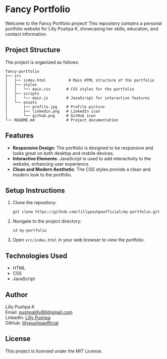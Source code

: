 # Fancy Portfolio

Welcome to the Fancy Portfolio project! This repository contains a personal portfolio website for Lilly Pushpa K, showcasing her skills, education, and contact information.

## Project Structure

The project is organized as follows:

```
fancy-portfolio
├── src
│   ├── index.html          # Main HTML structure of the portfolio
│   ├── styles
│   │   └── main.css       # CSS styles for the portfolio
│   ├── scripts
│   │   └── main.js        # JavaScript for interactive features
│   └── assets
│       ├── profile.jpg    # Profile picture
│       ├── linkedin.png   # LinkedIn icon
│       └── github.png     # GitHub icon
└── README.md              # Project documentation
```

## Features

- **Responsive Design**: The portfolio is designed to be responsive and looks great on both desktop and mobile devices.
- **Interactive Elements**: JavaScript is used to add interactivity to the website, enhancing user experience.
- **Clean and Modern Aesthetic**: The CSS styles provide a clean and modern look to the portfolio.

## Setup Instructions

1. Clone the repository:
   ```
   git clone https://github.com/lillypushpaofficial/my-portfolio.git
   ```
2. Navigate to the project directory:
   ```
   cd my-portfolio
   ```
3. Open `src/index.html` in your web browser to view the portfolio.

## Technologies Used

- HTML
- CSS
- JavaScript

## Author

Lilly Pushpa K  
Email: [pushpalilly89@gmail.com](mailto:pushpalilly89@gmail.com)  
LinkedIn: [Lilly Pushpa](https://www.linkedin.com/in/lilly-pushpa-18419532a)  
GitHub: [lillypushpaofficial](https://github.com/lillypushpaofficial)

## License

This project is licensed under the MIT License.
